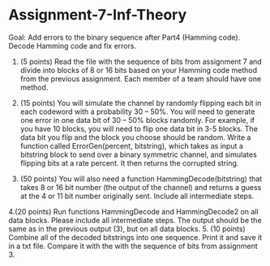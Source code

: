 # Assignment-7-Inf-Theory

Goal: Add errors to the binary sequence after Part4 (Hamming code). Decode Hamming code and  fix errors. 

1. (5 points) Read the file with the sequence of bits from assignment 7 and divide into blocks of  8 or 16 bits based on your Hamming code method from the previous assignment. Each member  of a team should have one method.

2. (15 points) You will simulate the channel by randomly flipping each bit in each codeword with  a probability 30 – 50%. You will need to generate one error in one data bit of 30 – 50% blocks  randomly. For example, if you have 10 blocks, you will need to flip one data bit in 3-5 blocks. The  data bit you flip and the block you choose should be random. 
Write a function called ErrorGen(percent, bitstring), which takes as input a bitstring block to send  over a binary symmetric channel, and simulates flipping bits at a rate percent. It then returns the  corrupted string. 
 
3. (50 points) You will also need a function HammingDecode(bitstring) that takes 8 or 16 bit  number (the output of the channel) and returns a guess at the 4 or 11 bit number originally sent. Include all intermediate steps. 

4.(20 points) Run functions HammingDecode and HammingDecode2 on all data blocks. Please  include all intermediate steps. The output should be the same as in the previous output (3), but  on all data blocks. 
5. (10 points) Combine all of the decoded bitstrings into one sequence. Print it and save it in a txt  file. Compare it with the with the sequence of bits from assignment 3. 
